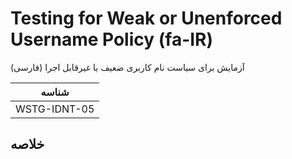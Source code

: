# Testing for Weak or Unenforced Username Policy (fa-IR)

آزمایش برای سیاست نام کاربری ضعیف یا غیرقابل اجرا (فارسی)

|شناسه          |
|------------|
|WSTG-IDNT-05|

## خلاصه
